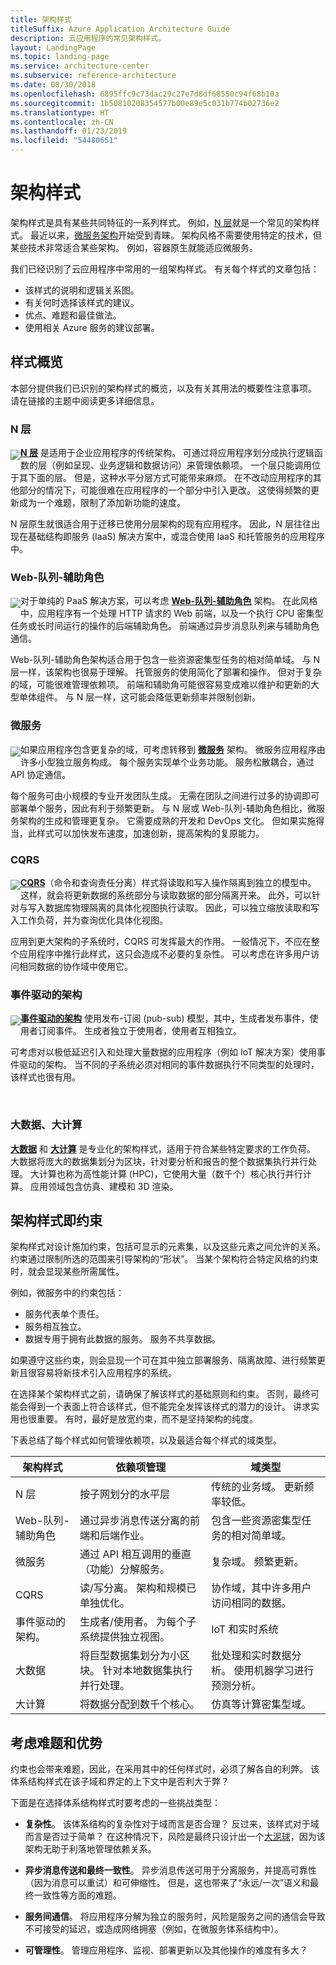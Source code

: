 ```yaml
---
title: 架构样式
titleSuffix: Azure Application Architecture Guide
description: 云应用程序的常见架构样式。
layout: LandingPage
ms.topic: landing-page
ms.service: architecture-center
ms.subservice: reference-architecture
ms.date: 08/30/2018
ms.openlocfilehash: 6895ffc9c73dac29c27e7d8df68550c94f68b10a
ms.sourcegitcommit: 1b50810208354577b00e89e5c031b774b02736e2
ms.translationtype: HT
ms.contentlocale: zh-CN
ms.lasthandoff: 01/23/2019
ms.locfileid: "54480651"
---
```

# <a name="architecture-styles"></a>架构样式

架构样式是具有某些共同特征的一系列样式。 例如，[N 层][n-tier]就是一个常见的架构样式。 最近以来，[微服务架构][microservices]开始受到青睐。 架构风格不需要使用特定的技术，但某些技术非常适合某些架构。 例如，容器原生就能适应微服务。

我们已经识别了云应用程序中常用的一组架构样式。 有关每个样式的文章包括：

- 该样式的说明和逻辑关系图。
- 有关何时选择该样式的建议。
- 优点、难题和最佳做法。
- 使用相关 Azure 服务的建议部署。

## <a name="a-quick-tour-of-the-styles"></a>样式概览

本部分提供我们已识别的架构样式的概览，以及有关其用法的概要性注意事项。 请在链接的主题中阅读更多详细信息。

### <a name="n-tier"></a>N 层

<!-- markdownlint-disable MD033 -->

<img src="./images/n-tier-sketch.svg" style="float:left; margin-top:6px;"/>

<!-- markdownlint-enable MD033 -->

**[N 层][n-tier]** 是适用于企业应用程序的传统架构。 可通过将应用程序划分成执行逻辑函数的层（例如呈现、业务逻辑和数据访问）来管理依赖项。 一个层只能调用位于其下面的层。 但是，这种水平分层方式可能带来麻烦。 在不改动应用程序的其他部分的情况下，可能很难在应用程序的一个部分中引入更改。 这使得频繁的更新成为一个难题，限制了添加新功能的速度。

N 层原生就很适合用于迁移已使用分层架构的现有应用程序。 因此，N 层往往出现在基础结构即服务 (IaaS) 解决方案中，或混合使用 IaaS 和托管服务的应用程序中。

### <a name="web-queue-worker"></a>Web-队列-辅助角色

<!-- markdownlint-disable MD033 -->

<img src="./images/web-queue-worker-sketch.svg" style="float:left; margin-top:6px;"/>

<!-- markdownlint-enable MD033 -->

对于单纯的 PaaS 解决方案，可以考虑 **[Web-队列-辅助角色](./web-queue-worker.md)** 架构。 在此风格中，应用程序有一个处理 HTTP 请求的 Web 前端，以及一个执行 CPU 密集型任务或长时间运行的操作的后端辅助角色。 前端通过异步消息队列来与辅助角色通信。

Web-队列-辅助角色架构适合用于包含一些资源密集型任务的相对简单域。 与 N 层一样，该架构也很易于理解。 托管服务的使用简化了部署和操作。 但对于复杂的域，可能很难管理依赖项。 前端和辅助角可能很容易变成难以维护和更新的大型单体组件。 与 N 层一样，这可能会降低更新频率并限制创新。

### <a name="microservices"></a>微服务

<!-- markdownlint-disable MD033 -->

<img src="./images/microservices-sketch.svg" style="float:left; margin-top:6px;"/>

<!-- markdownlint-enable MD033 -->

如果应用程序包含更复杂的域，可考虑转移到 **[微服务][microservices]** 架构。 微服务应用程序由许多小型独立服务构成。 每个服务实现单个业务功能。 服务松散耦合，通过 API 协定通信。

每个服务可由小规模的专业开发团队生成。 无需在团队之间进行过多的协调即可部署单个服务，因此有利于频繁更新。 与 N 层或 Web-队列-辅助角色相比，微服务架构的生成和管理更复杂。 它需要成熟的开发和 DevOps 文化。 但如果实施得当，此样式可以加快发布速度，加速创新，提高架构的复原能力。

### <a name="cqrs"></a>CQRS

<!-- markdownlint-disable MD033 -->

<img src="./images/cqrs-sketch.svg" style="float:left; margin-top:6px;"/>

<!-- markdownlint-enable MD033 -->

**[CQRS](./cqrs.md)**（命令和查询责任分离）样式将读取和写入操作隔离到独立的模型中。 这样，就会将更新数据的系统部分与读取数据的部分隔离开来。 此外，可以针对与写入数据库物理隔离的具体化视图执行读取。 因此，可以独立缩放读取和写入工作负荷，并为查询优化具体化视图。

应用到更大架构的子系统时，CQRS 可发挥最大的作用。 一般情况下，不应在整个应用程序中推行此样式，这只会造成不必要的复杂性。 可以考虑在许多用户访问相同数据的协作域中使用它。

### <a name="event-driven-architecture"></a>事件驱动的架构

<!-- markdownlint-disable MD033 -->

<img src="./images/event-driven-sketch.svg" style="float:left; margin-top:6px;"/>

**[事件驱动的架构](./event-driven.md)** 使用发布-订阅 (pub-sub) 模型，其中，生成者发布事件，使用者订阅事件。 生成者独立于使用者，使用者互相独立。

可考虑对以极低延迟引入和处理大量数据的应用程序（例如 IoT 解决方案）使用事件驱动的架构。 当不同的子系统必须对相同的事件数据执行不同类型的处理时，该样式也很有用。

<br />

<!-- markdownlint-enable MD033 -->

### <a name="big-data-big-compute"></a>大数据、大计算

**[大数据](./big-data.md)** 和 **[大计算](./big-compute.md)** 是专业化的架构样式，适用于符合某些特定要求的工作负荷。 大数据将庞大的数据集划分为区块，针对要分析和报告的整个数据集执行并行处理。 大计算也称为高性能计算 (HPC)，它使用大量（数千个）核心执行并行计算。 应用领域包含仿真、建模和 3D 渲染。

## <a name="architecture-styles-as-constraints"></a>架构样式即约束

架构样式对设计施加约束，包括可显示的元素集，以及这些元素之间允许的关系。 约束通过限制所选的范围来引导架构的“形状”。  当某个架构符合特定风格的约束时，就会显现某些所需属性。

例如，微服务中的约束包括：

- 服务代表单个责任。
- 服务相互独立。
- 数据专用于拥有此数据的服务。 服务不共享数据。

如果遵守这些约束，则会显现一个可在其中独立部署服务、隔离故障、进行频繁更新且很容易将新技术引入应用程序的系统。

在选择某个架构样式之前，请确保了解该样式的基础原则和约束。 否则，最终可能会得到一个表面上符合该样式，但不能完全发挥该样式的潜力的设计。 讲求实用也很重要。 有时，最好是放宽约束，而不是坚持架构的纯度。

下表总结了每个样式如何管理依赖项，以及最适合每个样式的域类型。

| 架构样式 | 依赖项管理 | 域类型 |
|--------------------|------------------------|-------------|
| N 层 | 按子网划分的水平层 | 传统的业务域。 更新频率较低。 |
| Web-队列-辅助角色 | 通过异步消息传送分离的前端和后端作业。 | 包含一些资源密集型任务的相对简单域。 |
| 微服务 | 通过 API 相互调用的垂直（功能）分解服务。 | 复杂域。 频繁更新。 |
| CQRS | 读/写分离。 架构和规模已单独优化。 | 协作域，其中许多用户访问相同的数据。 |
| 事件驱动的架构。 | 生成者/使用者。 为每个子系统提供独立视图。 | IoT 和实时系统 |
| 大数据 | 将巨型数据集划分为小区块。 针对本地数据集执行并行处理。 | 批处理和实时数据分析。 使用机器学习进行预测分析。 |
| 大计算| 将数据分配到数千个核心。 | 仿真等计算密集型域。 |

## <a name="consider-challenges-and-benefits"></a>考虑难题和优势

约束也会带来难题，因此，在采用其中的任何样式时，必须了解各自的利弊。 该体系结构样式在该子域和界定的上下文中是否利大于弊？

下面是在选择体系结构样式时要考虑的一些挑战类型：

- **复杂性**。 该体系结构的复杂性对于域而言是否合理？ 反过来，该样式对于域而言是否过于简单？ 在这种情况下，风险是最终只设计出一个[大泥球][ball-of-mud]，因为该架构无助于利落地管理依赖关系。

- **异步消息传送和最终一致性**。 异步消息传送可用于分离服务，并提高可靠性（因为消息可以重试）和可伸缩性。 但是，这也带来了“永远/一次”语义和最终一致性等方面的难题。

- **服务间通信**。 将应用程序分解为独立的服务时，风险是服务之间的通信会导致不可接受的延迟，或造成网络拥塞（例如，在微服务体系结构中）。

- **可管理性**。 管理应用程序、监视、部署更新以及其他操作的难度有多大？

[ball-of-mud]: https://en.wikipedia.org/wiki/Big_ball_of_mud
[microservices]: ./microservices.md
[n-tier]: ./n-tier.md
